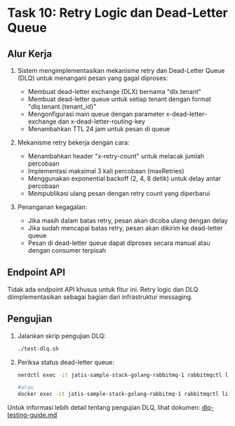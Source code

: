 # Task 10: Retry Logic dan Dead-Letter Queue

## Alur Kerja

1. Sistem mengimplementasikan mekanisme retry dan Dead-Letter Queue (DLQ) untuk menangani pesan yang gagal diproses:
   - Membuat dead-letter exchange (DLX) bernama "dlx.tenant"
   - Membuat dead-letter queue untuk setiap tenant dengan format "dlq.tenant.{tenant_id}"
   - Mengonfigurasi main queue dengan parameter x-dead-letter-exchange dan x-dead-letter-routing-key
   - Menambahkan TTL 24 jam untuk pesan di queue

2. Mekanisme retry bekerja dengan cara:
   - Menambahkan header "x-retry-count" untuk melacak jumlah percobaan
   - Implementasi maksimal 3 kali percobaan (maxRetries)
   - Menggunakan exponential backoff (2, 4, 8 detik) untuk delay antar percobaan
   - Mempublikasi ulang pesan dengan retry count yang diperbarui

3. Penanganan kegagalan:
   - Jika masih dalam batas retry, pesan akan dicoba ulang dengan delay
   - Jika sudah mencapai batas retry, pesan akan dikirim ke dead-letter queue
   - Pesan di dead-letter queue dapat diproses secara manual atau dengan consumer terpisah

## Endpoint API

Tidak ada endpoint API khusus untuk fitur ini. Retry logic dan DLQ diimplementasikan sebagai bagian dari infrastruktur messaging.

## Pengujian

1. Jalankan skrip pengujian DLQ:
   ```bash
   ./test-dlq.sh
   ```

2. Periksa status dead-letter queue:
   ```bash
   nerdctl exec -it jatis-sample-stack-golang-rabbitmq-1 rabbitmqctl list_queues | grep dlq

   #atau
   docker exec -it jatis-sample-stack-golang-rabbitmq-1 rabbitmqctl list_queues | grep dlq
   ```

Untuk informasi lebih detail tentang pengujian DLQ, lihat dokumen: [dlq-testing-guide.md](../docs/test/dlq-testing-guide.md)
